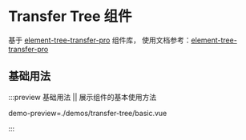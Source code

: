 # Transfer Tree 组件

基于 [element-tree-transfer-pro](https://github.com/Herozzq/element-tree-transfer-pro) 组件库，
使用文档参考：[element-tree-transfer-pro](https://github.com/Herozzq/element-tree-transfer-pro)

## 基础用法

:::preview 基础用法 || 展示组件的基本使用方法

demo-preview=./demos/transfer-tree/basic.vue

:::
